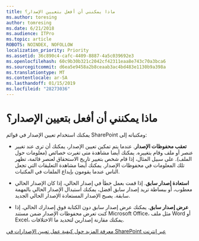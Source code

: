 ```yaml
---
title: ماذا يمكنني أن أفعل بتعيين الإصدار؟
ms.author: toresing
author: tomresing
ms.date: 6/21/2018
ms.audience: ITPro
ms.topic: article
ROBOTS: NOINDEX, NOFOLLOW
localization_priority: Priority
ms.assetid: 36c890c4-cafc-4409-8887-4a5c039692e3
ms.openlocfilehash: 60c9b30b321c2042cf42311eaa8e743c70a3bca6
ms.sourcegitcommit: d6ea5e9458a2b8ceaab3ac4bd483e1130b9a398a
ms.translationtype: MT
ms.contentlocale: ar-SA
ms.lasthandoff: 01/15/2019
ms.locfileid: "28273036"
---
```

# <a name="what-can-i-do-with-versioning"></a>ماذا يمكنني أن أفعل بتعيين الإصدار؟

يمكنك استخدام تعيين الإصدار في قوائم SharePoint ومكتباته إلى:
  
- **تعقب محفوظات الإصدار**. عندما يتم تمكين تعيين الإصدار، يمكنك أن ترى عند تغيير عنصر أو ملف وقام بتغييره. يمكنك أيضا مشاهدة متى تغيرت خصائص (معلومات حول الملف). على سبيل المثال، إذا قام شخص بتغيير تاريخ الاستحقاق لعنصر قائمة، تظهر تلك المعلومات في محفوظات الإصدار. يمكنك أيضا مشاهدة التعليقات التي تجعل الناس عندما يقومون بإيداع الملفات في المكتبات. 
    
- **استعادة إصدار سابق**. إذا قمت بعمل خطأ في إصدار الحالي، إذا كان الإصدار الحالي معطوب، أو ببساطة تريد إصدار سابق أفضل، يمكنك استبدال الإصدار الحالي بالمهمة سابقة. يصبح الإصدار المستعادة الإصدار الحالي الجديد. 
    
- **عرض إصدار سابق**. يمكنك عرض إصدار سابق دون الكتابة فوق إصدارك الحالي. إذا كنت تعرض محفوظات الإصدار ضمن مستند Microsoft Office، مثل ملف Word أو Excel، يمكنك مقارنة إصدارين لتحديد ما الاختلافات. 
    
[معرفة المزيد حول كيفية عمل تعيين الإصدارات في SharePoint عبر إنترنت](https://go.microsoft.com/fwlink/?linkid=875710)
  

